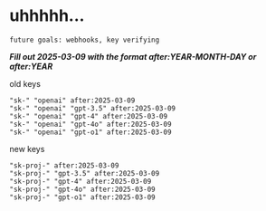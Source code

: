 # uhhhhh...

`future goals: webhooks, key verifying`



***Fill out 2025-03-09 with the format after:YEAR-MONTH-DAY or after:YEAR***

old keys
```
"sk-" "openai" after:2025-03-09
"sk-" "openai" "gpt-3.5" after:2025-03-09
"sk-" "openai" "gpt-4" after:2025-03-09
"sk-" "openai" "gpt-4o" after:2025-03-09
"sk-" "openai" "gpt-o1" after:2025-03-09
```

new keys
```
"sk-proj-" after:2025-03-09
"sk-proj-" "gpt-3.5" after:2025-03-09
"sk-proj-" "gpt-4" after:2025-03-09
"sk-proj-" "gpt-4o" after:2025-03-09
"sk-proj-" "gpt-o1" after:2025-03-09
```

